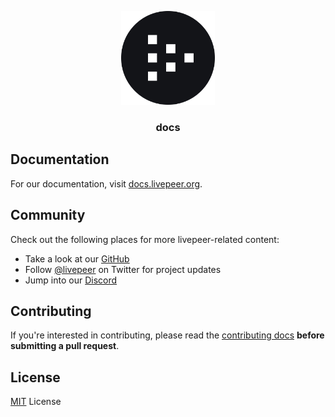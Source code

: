 <p align="center">
  <picture>
    <source media="(prefers-color-scheme: dark)" srcset="./public/logos/logo-dark.svg"/>
    <img alt="livepeer logo" src="./public/logos/logo-light.svg" width="auto" height="150"/>
  </picture>
</p>

<h3 align="center">
  docs
</h3>

## Documentation

For our documentation, visit [docs.livepeer.org](https://docs.livepeer.org).

## Community

Check out the following places for more livepeer-related content:

- Take a look at our [GitHub](https://github.com/livepeer)
- Follow [@livepeer](https://twitter.com/livepeer) on Twitter for project updates
- Jump into our [Discord](https://discord.gg/livepeer)

## Contributing

If you're interested in contributing, please read the [contributing docs](/.github/CONTRIBUTING.md) **before submitting a pull request**.

## License

[MIT](/LICENSE) License
